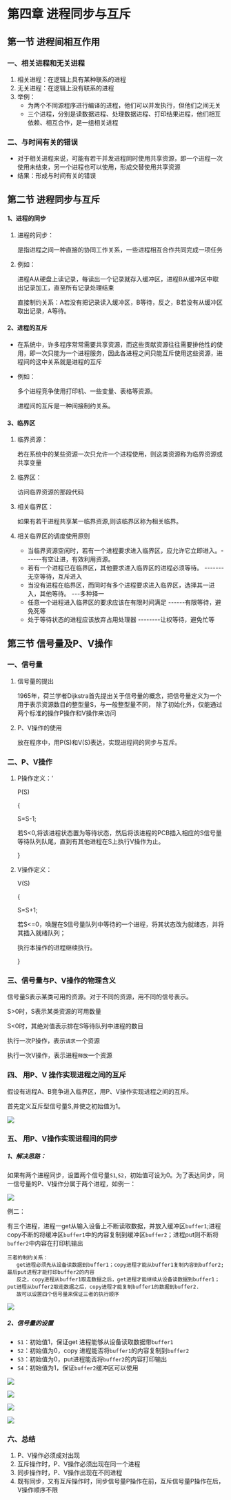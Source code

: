# 第四章 进程同步与互斥

## 第一节 进程间相互作用

### 一、相关进程和无关进程

1. 相关进程：在逻辑上具有某种联系的进程
2. 无关进程：在逻辑上没有联系的进程
3. 举例：
   * 为两个不同源程序进行编译的进程，他们可以并发执行，但他们之间无关
   * 三个进程，分别是读数据进程、处理数据进程、打印结果进程，他们相互依赖、相互合作，是一组相关进程

### 二、与时间有关的错误

* 对于相关进程来说，可能有若干并发进程同时使用共享资源，即一个进程一次使用未结束，另一个进程也可以使用，形成交替使用共享资源
* 结果：形成与时间有关的错误

## 第二节 进程同步与互斥

#### 1、进程的同步

1. 进程的同步：

   是指进程之间一种直接的协同工作关系，一些进程相互合作共同完成一项任务

2. 例如：

   进程A从硬盘上读记录，每读出一个记录就存入缓冲区，进程B从缓冲区中取出记录加工，直至所有记录处理结束

   直接制约关系：A若没有把记录读入缓冲区，B等待，反之，B若没有从缓冲区取出记录，A等待。

#### 2、进程的互斥

* 在系统中，许多程序常常需要共享资源，而这些贡献资源往往需要排他性的使用，即一次只能为一个进程服务，因此各进程之间只能互斥使用这些资源，进程间的这中关系就是进程的互斥

* 例如：

  多个进程竞争使用打印机、一些变量、表格等资源。

  进程间的互斥是一种间接制约关系。

#### 3、临界区

1. 临界资源：

   若在系统中的某些资源一次只允许一个进程使用，则这类资源称为临界资源或共享变量

2. 临界区：

   访问临界资源的那段代码

3. 相关临界区：

   如果有若干进程共享某一临界资源,则该临界区称为相关临界。

4. 相关临界区的调度使用原则
   * 当临界资源空闲时，若有一个进程要求进入临界区，应允许它立即进入。------有空让进，有效利用资源。
   * 若有一个进程已在临界区，其他要求进入临界区的进程必须等待。 -------无空等待，互斥进入
   * 当没有进程在临界区，而同时有多个进程要求进入临界区，选择其一进入，其他等待。 ---多种择一
   * 任意一个进程进入临界区的要求应该在有限时间满足 ------有限等待，避免死等
   * 处于等待状态的进程应该放弃占用处理器  --------让权等待，避免忙等

## 第三节 信号量及P、V操作

### 一、信号量

1. 信号量的提出

   1965年，荷兰学者Dijkstra首先提出关于信号量的概念，把信号量定义为一个用于表示资源数目的整型量S，与一般整型量不同， 除了初始化外，仅能通过两个标准的操作P操作和V操作来访问

2. P、V操作的使用

   放在程序中，用P(S)和V(S)表达，实现进程间的同步与互斥。

### 二、P、V操作

1. P操作定义：‘

   P(S) 

   {

   S=S-1;

   若S<0,将该进程状态置为等待状态，然后将该进程的PCB插入相应的S信号量等待队列队尾，直到有其他进程在S上执行V操作为止。

   }

2. V操作定义：

   V(S) 

   {

   S=S+1;

   若S<=0，唤醒在S信号量队列中等待的一个进程，将其状态改为就绪态，并将其插入就绪队列；

   执行本操作的进程继续执行。

   }

### 三、信号量与P、V操作的物理含义

信号量S表示某类可用的资源。对于不同的资源，用不同的信号表示。

S>0时，S表示某类资源的可用数量

S<0时，其绝对值表示排在S等待队列中进程的数目

执行一次P操作，表示`请求`一个资源

执行一次V操作，表示进程`释放`一个资源

### 四、 用P、V 操作实现进程之间的互斥

假设有进程A、B竞争进入临界区，用P、V操作实现进程之间的互斥。

首先定义互斥型信号量S,并使之初始值为1。

![](F:\自考\操作系统\img\2020-05-19_111520.jpg)

### 五、 用P、V操作实现进程间的同步

##### 1、解决思路：

如果有两个进程同步，设置两个信号量`S1`,`S2`，初始值可设为0。为了表达同步，同一信号量的P、V操作分属于两个进程，如例一：

![](F:\自考\操作系统\img\2020-05-19_112726.jpg)

例二：

有三个进程，进程一get从输入设备上不断读取数据，并放入缓冲区`buffer1`;进程copy不断的将缓冲区`buffer1`中的内容复制到缓冲区`buffer2`；进程put则不断将`buffer2`中内容在打印机输出

```
三者的制约关系：
   get进程必须先从设备读数据到buffer1；copy进程才能从buffer1复制内容到buffer2; 最后put进程才能打印buffer2的内容
   反之，copy进程从buffer1取走数据之后，get进程才能继续从设备读数据到buffer1；put进程从buffer2取走数据之后，copy进程才能复制buffer1的数据到buffer2.
   故可以设置四个信号量来保证三者的执行顺序
```



![](F:\自考\操作系统\img\2020-05-19_114112.jpg)

##### 2、信号量的设置

* `S1`：初始值1，保证get 进程能够从设备读取数据带`buffer1`
* `S2`：初始值为0，copy 进程能否将`buffer1`的内容复制到`buffer2`
* `S3`：初始值为0，put进程能否将`buffer2`的内容打印输出
* `S4`：初始值为1，保证`buffer2`缓冲区可以使用

![](F:\自考\操作系统\img\2020-05-19_115358.jpg)

![](F:\自考\操作系统\img\2020-05-19_115703.jpg)

![](F:\自考\操作系统\img\2020-05-19_115936.jpg)

![](F:\自考\操作系统\img\2020-05-19_120116.jpg)

### 六、总结

1. P、V操作必须成对出现
2. 互斥操作时，P、V操作必须出现在同一个进程
3. 同步操作时，P、V操作出现在不同进程
4. 既有同步，又有互斥操作时，同步信号量P操作在前，互斥信号量P操作在后，V操作顺序不限